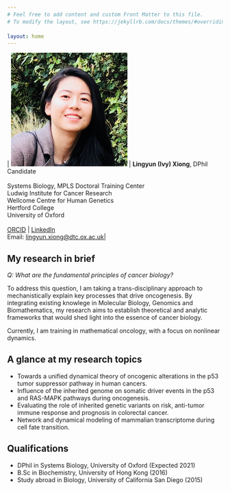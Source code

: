 ```yaml
---
# Feel free to add content and custom Front Matter to this file.
# To modify the layout, see https://jekyllrb.com/docs/themes/#overriding-theme-defaults

layout: home
---
```


| ![profile](/images/profile_ivy.png) | **Lingyun (Ivy) Xiong**, DPhil Candidate <br /> <br /> Systems Biology, MPLS Doctoral Training Center <br /> Ludwig Institute for Cancer Research <br /> Wellcome Centre for Human Genetics <br /> Hertford College <br /> University of Oxford <br /> <br /> [ORCID](https://orcid.org/0000-0003-4594-4120) \| [LinkedIn](https://www.linkedin.com/in/lingyun-ivy-xiong-48975b97/) <br /> Email: [lingyun.xiong@dtc.ox.ac.uk](mailto:lingyun.xiong@dtc.ox.ac.uk)|

## **My research in brief**

*Q: What are the fundamental principles of cancer biology?* 

To address this question, I am taking a trans-disciplinary approach to mechanistically explain key processes that drive oncogenesis. By integrating existing knowlege in Molecular Biology, Genomics and Biomathematics, my research aims to establish theoretical and analytic frameworks that would shed light into the essence of cancer biology. 

Currently, I am training in mathematical oncology, with a focus on nonlinear dynamics.


## **A glance at my research topics**
- Towards a unified dynamical theory of oncogenic alterations in the p53 tumor suppressor pathway in human cancers. 
- Influence of the inherited genome on somatic driver events in the p53 and RAS-MAPK pathways during oncogenesis. 
- Evaluating the role of inherited genetic variants on risk, anti-tumor immune response and prognosis in colorectal cancer.
- Network and dynamical modeling of mammalian transcriptome during cell fate transition. 


## **Qualifications** 
* DPhil in Systems Biology, University of Oxford (Expected 2021)
* B.Sc in Biochemistry, University of Hong Kong (2016) 
* Study abroad in Biology, University of California San Diego (2015)


